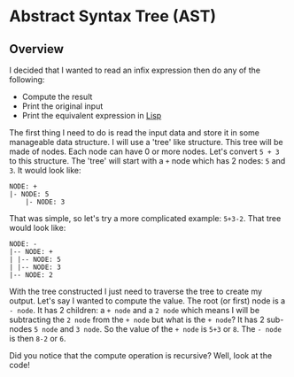 Abstract Syntax Tree (AST)
=============================================================================
Overview
-----------------------------------------------------------------------------
I decided that I wanted to read an infix expression then do any of the
following:

 * Compute the result
 * Print the original input
 * Print the equivalent expression in [Lisp](https://en.wikipedia.org/wiki/Lisp_(programming_language))

The first thing I need to do is read the input data and store it in some 
manageable data structure. I will use a 'tree' like structure. This tree will
be made of nodes. Each node can have 0 or more nodes. Let's convert `5 + 3`
to this structure. The 'tree' will start with a `+` node which has 2 nodes:
`5` and `3`. It would look like:

	NODE: +
	|- NODE: 5
        |- NODE: 3

That was simple, so let's try a more complicated example: `5+3-2`. That
tree would look like:

	NODE: -
	|-- NODE: +
	| |-- NODE: 5
	| |-- NODE: 3
	|-- NODE: 2

With the tree constructed I just need to traverse the tree to create my
output. Let's say I wanted to compute the value. The root (or first) node is
a `- node`. It has 2 children: a `+ node` and a `2 node` which means I will
be subtracting the `2 node` from the `+ node` but what is the `+ node`? It
has 2 sub-nodes `5 node` and `3 node`. So the value of the `+ node` is `5+3`
or `8`. The `- node` is then `8-2` or `6`.

Did you notice that the compute operation is recursive? Well, look at the
code!